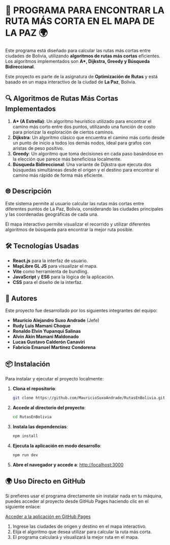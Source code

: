 # 🚗 **PROGRAMA PARA ENCONTRAR LA RUTA MÁS CORTA EN EL MAPA DE LA PAZ** 🌍

Este programa está diseñado para calcular las rutas más cortas entre ciudades de Bolivia, utilizando **algoritmos de rutas más cortas** eficientes. Los algoritmos implementados son **A\*, Dijkstra, Greedy y Búsqueda Bidireccional**.

Este proyecto es parte de la asignatura de **Optimización de Rutas** y está basado en un mapa interactivo de la ciudad de **La Paz**, Bolivia.

## 🔍 **Algoritmos de Rutas Más Cortas Implementados**
1. **A\* (A Estrella)**: Un algoritmo heurístico utilizado para encontrar el camino más corto entre dos puntos, utilizando una función de costo para priorizar la exploración de ciertos caminos.
2. **Dijkstra**: Un algoritmo clásico que encuentra el camino más corto desde un punto de inicio a todos los demás nodos, ideal para grafos con aristas de peso positivo.
3. **Greedy**: Un algoritmo que toma decisiones en cada paso basándose en la elección que parece más beneficiosa localmente.
4. **Búsqueda Bidireccional**: Una variante de Dijkstra que ejecuta dos búsquedas simultáneas desde el origen y el destino para encontrar el camino más rápido de forma más eficiente.

## 🌐 **Descripción**
Este sistema permite al usuario calcular las rutas más cortas entre diferentes puntos de La Paz, Bolivia, considerando las ciudades principales y las coordenadas geográficas de cada una. 

El mapa interactivo permite visualizar el recorrido y utilizar diferentes algoritmos de búsqueda para encontrar la mejor ruta posible.

## 🛠️ **Tecnologías Usadas**
- **React.js** para la interfaz de usuario.
- **MapLibre GL JS** para visualizar el mapa.
- **Vite** como herramienta de bundling.
- **JavaScript** y **ES6** para la lógica de la aplicación.
- **CSS** para el diseño de la interfaz.

## 👥 **Autores**
Este proyecto fue desarrollado por los siguientes integrantes del equipo:

- **Mauricio Alejandro Suxo Andrade** (Jefe)
- **Rudy Luis Mamani Choque**
- **Ronaldo Elvin Yupanqui Salinas**
- **Alvin Akin Mamani Maldonado**
- **Lucas Gustavo Calderón Canaviri**
- **Fabricio Emanuel Martinez Condorena**

## 📦 **Instalación**

Para instalar y ejecutar el proyecto localmente:

1. **Clona el repositorio**:
    ```bash
    git clone https://github.com/MauricioSuxoAndrade/RutasEnBolivia.git
    ```

2. **Accede al directorio del proyecto**:
    ```bash
    cd RutasEnBolivia
    ```

3. **Instala las dependencias**:
    ```bash
    npm install
    ```

4. **Ejecuta la aplicación en modo desarrollo**:
    ```bash
    npm run dev
    ```

5. **Abre el navegador y accede a**: [http://localhost:3000](http://localhost:3000)

## 🌍 **Uso Directo en GitHub**
Si prefieres usar el programa directamente sin instalar nada en tu máquina, puedes acceder al proyecto desde GitHub Pages haciendo clic en el siguiente enlace:

[Acceder a la aplicación en GitHub Pages](https://mauriciosuxoandrade.github.io/RutasEnBolivia/)

1. Ingrese las ciudades de origen y destino en el mapa interactivo.
2. Elija el algoritmo que desea utilizar para calcular la ruta más corta.
3. El programa calculará y visualizará la mejor ruta en el mapa.

